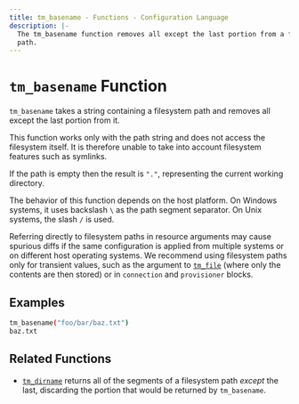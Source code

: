 ```yaml
---
title: tm_basename - Functions - Configuration Language
description: |-
  The tm_basename function removes all except the last portion from a filesystem
  path.
---
```


# `tm_basename` Function

`tm_basename` takes a string containing a filesystem path and removes all except
the last portion from it.

This function works only with the path string and does not access the
filesystem itself. It is therefore unable to take into account filesystem
features such as symlinks.

If the path is empty then the result is `"."`, representing the current
working directory.

The behavior of this function depends on the host platform. On Windows systems,
it uses backslash `\` as the path segment separator. On Unix systems, the slash
`/` is used.

Referring directly to filesystem paths in resource arguments may cause
spurious diffs if the same configuration is applied from multiple systems or on
different host operating systems. We recommend using filesystem paths only
for transient values, such as the argument to [`tm_file`](./tm_file.md) (where
only the contents are then stored) or in `connection` and `provisioner` blocks.

## Examples

```sh
tm_basename("foo/bar/baz.txt")
baz.txt
```

## Related Functions

* [`tm_dirname`](./tm_dirname.md) returns all of the segments of a filesystem path
  _except_ the last, discarding the portion that would be returned by `tm_basename`.
